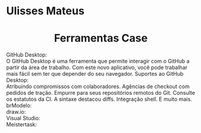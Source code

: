 # Ulisses Mateus
<h1 align="center">Ferramentas Case</h1>
 GitHub Desktop:<br>
O GitHub Desktop é uma ferramenta que permite interagir com o GitHub a partir da área de trabalho. Com este novo aplicativo, você pode trabalhar mais fácil sem ter que depender do seu navegador. Suportes ao GitHub Desktop:
<br>
Atribuindo compromissos com colaboradores.
Agências de checkout com pedidos de tração.
Empurre para seus repositórios remotos do Git.
Consulte os estatutos da CI.
A sintaxe destacou diffs.
Integração shell.
E muito mais.
 brModelo:<br>
 draw.io:<br>
 Visual Studio:<br>
 Meistertask:<br>
